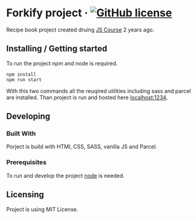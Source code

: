 # Forkify project &middot; [![GitHub license](https://img.shields.io/badge/license-MIT-blue.svg?style=flat-square)](https://github.com/Wawrzynn/forkify/blob/main/LICENSE)

Recipe book project created druing [JS Course](https://www.udemy.com/course/the-complete-javascript-course/?couponCode=ST12MT030524) 2 years ago. 

## Installing / Getting started

To run the project npm and node is required.
```shell
npm install
npm run start
```
With this two commands all the reuqired utilities including sass and parcel are installed. Than project is run and hosted here [localhost:1234](http://localhost:1234/).

## Developing

### Built With
Porject is build with HTMl, CSS, SASS, vanilla JS and Parcel.

### Prerequisites
To run and develop the project [node](https://nodejs.org/en) is needed.

## Licensing

Project is using MIT License.
